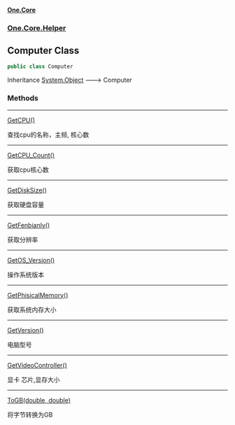 #### [One.Core](index.md 'index')
### [One.Core.Helper](One_Core_Helper.md 'One.Core.Helper')
## Computer Class
```csharp
public class Computer
```

Inheritance [System.Object](https://docs.microsoft.com/en-us/dotnet/api/System.Object 'System.Object') &#129106; Computer  
### Methods

***
[GetCPU()](One_Core_Helper_Computer_GetCPU().md 'One.Core.Helper.Computer.GetCPU()')

查找cpu的名称，主频, 核心数 

***
[GetCPU_Count()](One_Core_Helper_Computer_GetCPU_Count().md 'One.Core.Helper.Computer.GetCPU_Count()')

获取cpu核心数 

***
[GetDiskSize()](One_Core_Helper_Computer_GetDiskSize().md 'One.Core.Helper.Computer.GetDiskSize()')

获取硬盘容量 

***
[GetFenbianlv()](One_Core_Helper_Computer_GetFenbianlv().md 'One.Core.Helper.Computer.GetFenbianlv()')

获取分辨率 

***
[GetOS_Version()](One_Core_Helper_Computer_GetOS_Version().md 'One.Core.Helper.Computer.GetOS_Version()')

操作系统版本 

***
[GetPhisicalMemory()](One_Core_Helper_Computer_GetPhisicalMemory().md 'One.Core.Helper.Computer.GetPhisicalMemory()')

获取系统内存大小 

***
[GetVersion()](One_Core_Helper_Computer_GetVersion().md 'One.Core.Helper.Computer.GetVersion()')

电脑型号 

***
[GetVideoController()](One_Core_Helper_Computer_GetVideoController().md 'One.Core.Helper.Computer.GetVideoController()')

显卡 芯片,显存大小 

***
[ToGB(double, double)](One_Core_Helper_Computer_ToGB(double_double).md 'One.Core.Helper.Computer.ToGB(double, double)')

将字节转换为GB 
